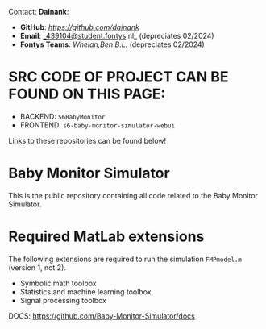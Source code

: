 Contact: **Dainank**:
- **GitHub**: _https://github.com/dainank_
- **Email**: _439104@student.fontys.nl_ (depreciates 02/2024)
- **Fontys Teams**: _Whelan,Ben B.L._ (depreciates 02/2024)

# SRC CODE OF PROJECT CAN BE FOUND ON THIS PAGE:
- BACKEND: `S6BabyMonitor`
- FRONTEND: `s6-baby-monitor-simulator-webui`

Links to these repositories can be found below!

# Baby Monitor Simulator
This is the public repository containing all code related to the Baby Monitor Simulator.

# Required MatLab extensions
The following extensions are required to run the simulation `FMPmodel.m` (version 1, not 2).

* Symbolic math toolbox
* Statistics and machine learning toolbox
* Signal processing toolbox

DOCS: https://github.com/Baby-Monitor-Simulator/docs
